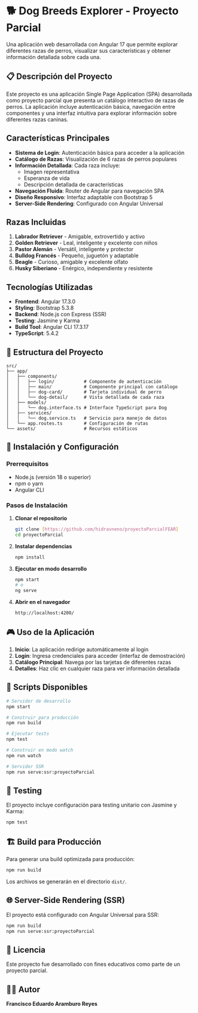 # 🐕 Dog Breeds Explorer - Proyecto Parcial

Una aplicación web desarrollada con Angular 17 que permite explorar diferentes razas de perros, visualizar sus características y obtener información detallada sobre cada una.

## 📋 Descripción del Proyecto

Este proyecto es una aplicación Single Page Application (SPA) desarrollada como proyecto parcial que presenta un catálogo interactivo de razas de perros. La aplicación incluye autenticación básica, navegación entre componentes y una interfaz intuitiva para explorar información sobre diferentes razas caninas.

##  Características Principales

- **Sistema de Login**: Autenticación básica para acceder a la aplicación
- **Catálogo de Razas**: Visualización de 6 razas de perros populares
- **Información Detallada**: Cada raza incluye:
  - Imagen representativa
  - Esperanza de vida
  - Descripción detallada de características
- **Navegación Fluida**: Router de Angular para navegación SPA
- **Diseño Responsivo**: Interfaz adaptable con Bootstrap 5
- **Server-Side Rendering**: Configurado con Angular Universal

##  Razas Incluidas

1. **Labrador Retriever** - Amigable, extrovertido y activo
2. **Golden Retriever** - Leal, inteligente y excelente con niños
3. **Pastor Alemán** - Versátil, inteligente y protector
4. **Bulldog Francés** - Pequeño, juguetón y adaptable
5. **Beagle** - Curioso, amigable y excelente olfato
6. **Husky Siberiano** - Enérgico, independiente y resistente

##  Tecnologías Utilizadas

- **Frontend**: Angular 17.3.0
- **Styling**: Bootstrap 5.3.8
- **Backend**: Node.js con Express (SSR)
- **Testing**: Jasmine y Karma
- **Build Tool**: Angular CLI 17.3.17
- **TypeScript**: 5.4.2

## 📁 Estructura del Proyecto

```
src/
├── app/
│   ├── components/
│   │   ├── login/           # Componente de autenticación
│   │   ├── main/            # Componente principal con catálogo
│   │   ├── dog-card/        # Tarjeta individual de perro
│   │   └── dog-detail/      # Vista detallada de cada raza
│   ├── models/
│   │   └── dog.interface.ts # Interface TypeScript para Dog
│   ├── services/
│   │   └── dog.service.ts   # Servicio para manejo de datos
│   └── app.routes.ts        # Configuración de rutas
└── assets/                  # Recursos estáticos
```

## 🚀 Instalación y Configuración

### Prerrequisitos
- Node.js (versión 18 o superior)
- npm o yarn
- Angular CLI

### Pasos de Instalación

1. **Clonar el repositorio**
   ```bash
   git clone [https://github.com/hidravneno/proyectoParcialFEAR]
   cd proyectoParcial
   ```

2. **Instalar dependencias**
   ```bash
   npm install
   ```

3. **Ejecutar en modo desarrollo**
   ```bash
   npm start
   # o
   ng serve
   ```

4. **Abrir en el navegador**
   ```
   http://localhost:4200/
   ```

## 🎮 Uso de la Aplicación

1. **Inicio**: La aplicación redirige automáticamente al login
2. **Login**: Ingresa credenciales para acceder (interfaz de demostración)
3. **Catálogo Principal**: Navega por las tarjetas de diferentes razas
4. **Detalles**: Haz clic en cualquier raza para ver información detallada

## 📜 Scripts Disponibles

```bash
# Servidor de desarrollo
npm start

# Construir para producción
npm run build

# Ejecutar tests
npm test

# Construir en modo watch
npm run watch

# Servidor SSR
npm run serve:ssr:proyectoParcial
```

## 🧪 Testing

El proyecto incluye configuración para testing unitario con Jasmine y Karma:

```bash
npm test
```

## 🏗️ Build para Producción

Para generar una build optimizada para producción:

```bash
npm run build
```

Los archivos se generarán en el directorio `dist/`.

## 🌐 Server-Side Rendering (SSR)

El proyecto está configurado con Angular Universal para SSR:

```bash
npm run build
npm run serve:ssr:proyectoParcial
```


## 📝 Licencia

Este proyecto fue desarrollado con fines educativos como parte de un proyecto parcial.

## 👨‍💻 Autor

**Francisco Eduardo Aramburo Reyes**





